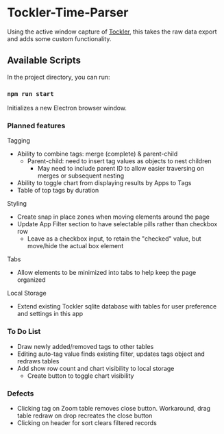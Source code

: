 # Tockler-Time-Parser

Using the active window capture of [Tockler](https://maygo.github.io/tockler/), this takes the raw data export and adds some custom functionality.

## Available Scripts

In the project directory, you can run:

### `npm run start`

Initializes a new Electron browser window.

### Planned features

Tagging

- Ability to combine tags: merge (complete) & parent-child
  - Parent-child: need to insert tag values as objects to nest children
    - May need to include parent ID to allow easier traversing on merges or subsequent nesting
- Ability to toggle chart from displaying results by Apps to Tags
- Table of top tags by duration

Styling

- Create snap in place zones when moving elements around the page
- Update App Filter section to have selectable pills rather than checkbox row
  - Leave as a checkbox input, to retain the "checked" value, but move/hide the actual box element

Tabs

- Allow elements to be minimized into tabs to help keep the page organized

Local Storage

- Extend existing Tockler sqlite database with tables for user preference and settings in this app

### To Do List

- Draw newly added/removed tags to other tables
- Editing auto-tag value finds existing filter, updates tags object and redraws tables
- Add show row count and chart visibility to local storage
  - Create button to toggle chart visibility

### Defects

- Clicking tag on Zoom table removes close button. Workaround, drag table redraw on drop recreates the close button
- Clicking on header for sort clears filtered records
